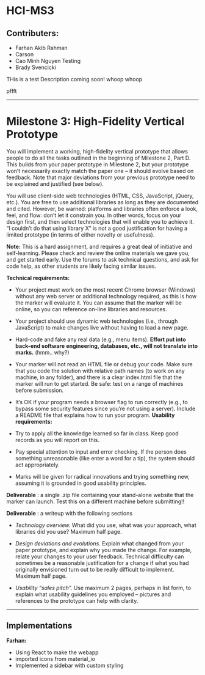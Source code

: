 # HCI-MS3

## Contributers:
 - Farhan Akib Rahman
 - Carson
 - Cao Minh Nguyen Testing
 - Brady Svencicki

THis is a test
Description coming soon!
whoop whoop

pffft


---

# Milestone 3: High-Fidelity Vertical Prototype

You will implement a working, high-fidelity vertical prototype that allows people to do all the tasks outlined in the beginning of Milestone 2, Part D. This builds from your paper prototype in Milestone 2, but your prototype won’t necessarily exactly match the paper one – it should evolve based on feedback. Note that major deviations from your previous prototype need to be explained and justified (see below).

You will use client-side web technologies (HTML, CSS, JavaScript, jQuery, etc.). You are free to use additional libraries as long as they are documented and cited. However, be warned: platforms and libraries often enforce a look, feel, and flow: don’t let it constrain you. In other words, focus on your design first, and then select technologies that will enable you to achieve it. “I couldn’t do that using library X” is not a good justification for having a limited prototype (in terms of either novelty or usefulness).

**Note:** This is a hard assignment, and requires a great deal of initiative and self-learning. Please check and review the online materials we gave you, and get started early. Use the forums to ask technical questions, and ask for code help, as other students are likely facing similar issues.

**Technical requirements:**

- Your project must work on the most recent Chrome browser (Windows) without any web server     or additional technology required, as this is how the marker will evaluate it. You can assume that the marker will be online, so you can reference on-line libraries and resources.

- Your project should use dynamic web technologies (i.e., through JavaScript) to make changes  live without having to load a new page.

- Hard-code and fake any real data (e.g., menu items). **Effort put into back-end software**     **engineering, databases, etc., will not translate into marks.** (hmm.. why?)

- Your marker will not read an HTML file or debug your code. Make sure that you code the solution with relative path names (to work on any machine, in any folder), and there is a clear index.html file that the marker will run to get started. Be safe: test on a range of machines before submission.

- It’s OK if your program needs a browser flag to run correctly (e.g., to bypass some security features     since you’re not using a server). Include a README file that explains how to run your program. **Usability requirements:**

- Try to apply all the knowledge learned so far in class. Keep good records as you will report on this.

- Pay special attention to input and error checking. If the person does something unreasonable (like     enter a word for a tip), the system should act appropriately.

- Marks will be given for radical innovations and trying something new, assuming it is grounded in     good usability principles.

**Deliverable** : a single .zip file containing your stand-alone website that the marker can launch. Test this on a different machine before submitting!!

**Deliverable** : a writeup with the following sections

- _Technology overview._ What did you use, what was your approach, what libraries did you use?     Maximum half page.

- _Design deviations and evolutions._ Explain what changed from your paper prototype, and explain     why you made the change. For example, relate your changes to your user feedback. Technical     difficulty can sometimes be a reasonable justification for a change if what you had originally     envisioned turn out to be really difficult to implement. Maximum half page.

- _Usability “sales pitch”._ Use maximum 2 pages, perhaps in list form, to explain what usability     guidelines you employed – pictures and references to the prototype can help with clarity.

---

## Implementations  
**Farhan:**  

* Using React to make the webapp  
* imported icons from material_io   
* Implemented a sidebar with custom styling 
